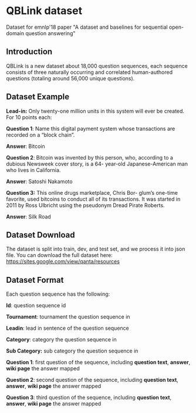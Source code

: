 # QBLink dataset

Dataset for emnlp'18 paper "A dataset and baselines for sequential open-domain question answering"

Introduction
--------

QBLink is a new dataset about 18,000 question sequences, each sequence consists of three naturally occurring and correlated human-authored questions (totaling around 56,000 unique questions). 

Dataset Example
--------

**Lead-in:** Only twenty-one million units in this system will ever be created. For 10 points each:

**Question 1**: Name this digital payment system whose transactions are recorded on a “block chain”.

**Answer**: Bitcoin

**Question 2**: Bitcoin was invented by this person, who, according to a dubious Newsweek cover story, is a 64- year-old Japanese-American man who lives in California.

**Answer**: Satoshi Nakamoto

**Question 3:** This online drugs marketplace, Chris Bor- glum’s one-time favorite, used bitcoins to conduct all of its transactions. It was started in 2011 by Ross Ulbricht using the pseudonym Dread Pirate Roberts.

**Answer**: Silk Road


Dataset Download
--------

The dataset is split into train, dev, and test set, and we process it into json file. You can download the full dataset here:
https://sites.google.com/view/qanta/resources

Dataset Format
--------

Each question sequence has the following:

**Id**: question sequence id 

**Tournament**: tournament the question sequence in

**Leadin**: lead in sentence of the question sequence

**Category**: category the question sequence in 

**Sub Category:** sub category the question sequence in

**Question 1**: first question of the sequence, including **question text**, **answer**, **wiki page** the answer mapped

**Question 2**: second question of the sequence, including **question text**, **answer**, **wiki page** the answer mapped

**Question 3**: third question of the sequence, including **question text**, **answer**, **wiki page** the answer mapped


